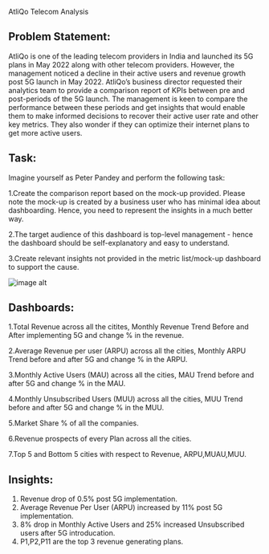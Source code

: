 AtliQo Telecom Analysis

Problem Statement:
---------------------------------------------------------

AtliQo is one of the leading telecom providers in India and launched its 5G plans in May 2022 along with other telecom providers.
However, the management noticed a decline in their active users and revenue growth post 5G launch in May 2022. 
AtliQo’s business director requested their analytics team to provide a comparison report of KPIs between pre and post-periods of the 5G launch. 
The management is keen to compare the performance between these periods and get insights that would enable them to make informed decisions 
to recover their active user rate and other key metrics. They also wonder if they can optimize their internet plans to get more active users.

Task:
------------------------------------------------------------
Imagine yourself as Peter Pandey and perform the following task:

1.Create the comparison report based on the mock-up provided. Please note the mock-up is created by a business user who has minimal idea about dashboarding. Hence, you need to represent the insights in a much better way.

2.The target audience of this dashboard is top-level management - hence the dashboard should be self-explanatory and easy to understand.

3.Create relevant insights not provided in the metric list/mock-up dashboard to support the cause.

![image alt](https://github.com/KiranDatta16/AtliQo_Telecom_Analysis/blob/e19b1c70bc953a61cac66ecae4c8a0581f8c6317/Revenue%20.JPG)


Dashboards:
-----------------------------------------------------
1.Total Revenue across all the citites, Monthly Revenue Trend Before and After implementing 5G and change % in the revenue.

2.Average Revenue per user (ARPU) across all the cities, Monthly ARPU Trend before and after 5G and change % in the ARPU.

3.Monthly Active Users (MAU)  across all the cities, MAU Trend before and after 5G and change % in the MAU.

4.Monthly Unsubscribed Users (MUU) across all the cities, MUU Trend before and after 5G and change % in the MUU.

5.Market Share % of all the companies.

6.Revenue prospects of every Plan across all the cities.

7.Top 5 and Bottom 5 cities with respect to Revenue, ARPU,MUAU,MUU.


Insights:
----------------------------------------------
1. Revenue drop of 0.5% post 5G implementation.
2. Average Revenue Per User (ARPU) increased by 11% post 5G implementation.
3. 8% drop in Monthly Active Users and 25% increased Unsubscribed users after 5G introducation.
4. P1,P2,P11 are the top 3 revenue generating plans.
   
